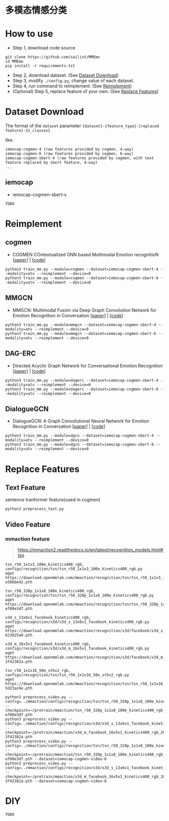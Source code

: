 # 多模态情感分类

# How to use

- Step 1, download code source

```
git clone https://github.com/sailist/MMEmo
cd MMEmo
pip install -r requirements.txt
```

- Step 2, download dataset. (See [Dataset Download](#Dataset-Download))
- Step 3, modify `./config.py`, change value of each dataset.
- Step 4, run command to reimplement. (See [Reimplement](#Reimplement))
- (Optional) Step 5, replace feature of your own. (See [Replace Features](#Replace-Features))

# Dataset Download

The format of the `dataset` parameter `{dataset}-{feature_type}-[replaced feature]-{n_classes}`

like:

```
iemocap-cogmen-4 (raw features provided by cogmen, 4-way)
iemocap-cogmen-6 (raw features provided by cogmen, 6-way)
iemocap-cogmen-sbert-4 (raw features provided by cogmen, with text feature replaced by sbert feature, 4-way)
...
```

## iemocap

- iemocap-cogmen-sbert-x

```
TODO
```

# Reimplement

## cogmen

- COGMEN COntextualized GNN based Multimodal Emotion
  recognitioN [[paper](https://arxiv.org/abs/2205.02455)] | [[code](https://github.com/exploration-lab/cogmen)]

```
python3 train_mm.py --module=cogmen --dataset=iemocap-cogmen-sbert-4 --modality=atv --reimplement --device=0 
python3 train_mm.py --module=cogmen --dataset=iemocap-cogmen-sbert-6 --modality=atv --reimplement --device=0
```

## MMGCN

- MMGCN: Multimodal Fusion via Deep Graph Convolution Network for Emotion Recognition in
  Conversation [[paper](https://aclanthology.org/2021.acl-long.440.pdf)] | [[code](https://github.com/hujingwen6666/MMGCN)]

```
python3 train_mm.py --module=mmgcn --dataset=iemocap-cogmen-sbert-4 --modality=atv --reimplement --device=0 
python3 train_mm.py --module=mmgcn --dataset=iemocap-cogmen-sbert-6 --modality=atv --reimplement --device=0
```

## DAG-ERC

- Directed Acyclic Graph Network for Conversational Emotion
  Recognition [[paper](https://arxiv.org/abs/2105.12907)] | [[code](https://github.com/shenwzh3/DAG-ERC/)]

```
python3 train_mm.py --module=dagerc --dataset=iemocap-cogmen-sbert-4 --modality=atv --reimplement --device=0 
python3 train_mm.py --module=dagerc --dataset=iemocap-cogmen-sbert-6 --modality=atv --reimplement --device=0
```

## DialogueGCN

- DialogueGCN: A Graph Convolutional Neural Network for Emotion Recognition in
  Conversation [[paper](https://arxiv.org/abs/1908.11540)] | [[code](https://github.com/mianzhang/dialogue_gcn)]

```
python3 train_mm.py --module=dgcn --dataset=iemocap-cogmen-sbert-4 --modality=atv --reimplement --device=0
python3 train_mm.py --module=dgcn --dataset=iemocap-cogmen-sbert-6 --modality=atv --reimplement --device=0
```

# Replace Features

## Text Feature

sentence tranformer feature(used in cogmen)

```
python3 preprocess_text.py
```

## Video Feature

### mmaction feature

> https://mmaction2.readthedocs.io/en/latest/recognition_models.html#tsn

```
tsn_r50_1x1x3_100e_kinetics400_rgb, configs/recognition/tsn/tsn_r50_1x1x3_100e_kinetics400_rgb.py
wget https://download.openmmlab.com/mmaction/recognition/tsn/tsn_r50_1x1x3_100e_kinetics400_rgb/tsn_r50_1x1x3_100e_kinetics400_rgb_20200614-e508be42.pth

tsn_r50_320p_1x1x8_100e_kinetics400_rgb, configs/recognition/tsn/tsn_r50_320p_1x1x8_100e_kinetics400_rgb.py
wget https://download.openmmlab.com/mmaction/recognition/tsn/tsn_r50_320p_1x1x8_100e_kinetics400_rgb/tsn_r50_320p_1x1x8_100e_kinetics400_rgb_20200702-ef80e3d7.pth

x3d_s_13x6x1_facebook_kinetics400_rgb, configs/recognition/x3d/x3d_s_13x6x1_facebook_kinetics400_rgb.py
wget https://download.openmmlab.com/mmaction/recognition/x3d/facebook/x3d_s_facebook_13x6x1_kinetics400_rgb_20201027-623825a0.pth

x3d_m_16x5x1_facebook_kinetics400_rgb, configs/recognition/x3d/x3d_m_16x5x1_facebook_kinetics400_rgb.py
wget https://download.openmmlab.com/mmaction/recognition/x3d/facebook/x3d_m_facebook_16x5x1_kinetics400_rgb_20201027-3f42382a.pth

tsn_r50_1x1x16_50e_sthv2_rgb, configs/recognition/tsn/tsn_r50_1x1x16_50e_sthv2_rgb.py
wget https://download.openmmlab.com/mmaction/recognition/tsn/tsn_r50_1x1x16_50e_sthv2_rgb/tsn_r50_1x1x16_50e_sthv2_rgb_20210816-5d23ac6e.pth
```

```
python3 preprocess_video.py --config=../mmaction/configs/recognition/tsn/tsn_r50_320p_1x1x8_100e_kinetics400_rgb.py --checkpoint=~/pretrain/mmaction/tsn_r50_320p_1x1x8_100e_kinetics400_rgb_20200702-ef80e3d7.pth 
python3 preprocess_video.py --config=../mmaction/configs/recognition/x3d/x3d_s_13x6x1_facebook_kinetics400_rgb.py --checkpoint=~/pretrain/mmaction/x3d_m_facebook_16x5x1_kinetics400_rgb_20201027-3f42382a.pth
python3 preprocess_video.py --config=../mmaction/configs/recognition/tsn/tsn_r50_320p_1x1x8_100e_kinetics400_rgb.py --checkpoint=~/pretrain/mmaction/tsn_r50_320p_1x1x8_100e_kinetics400_rgb_20200702-ef80e3d7.pth --dataset=iemocap-cogmen-video-6
python3 preprocess_video.py --config=../mmaction/configs/recognition/x3d/x3d_s_13x6x1_facebook_kinetics400_rgb.py --checkpoint=~/pretrain/mmaction/x3d_m_facebook_16x5x1_kinetics400_rgb_20201027-3f42382a.pth --dataset=iemocap-cogmen-video-6
```

# DIY

```
TODO
```


